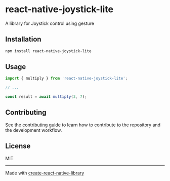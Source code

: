 # react-native-joystick-lite

A library for Joystick control using gesture

## Installation

```sh
npm install react-native-joystick-lite
```

## Usage


```js
import { multiply } from 'react-native-joystick-lite';

// ...

const result = await multiply(3, 7);
```


## Contributing

See the [contributing guide](CONTRIBUTING.md) to learn how to contribute to the repository and the development workflow.

## License

MIT

---

Made with [create-react-native-library](https://github.com/callstack/react-native-builder-bob)
